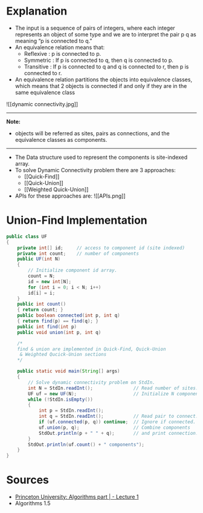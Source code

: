 # Explanation

+ The input is a sequence of pairs of integers, where each integer represents an object of some type and we are to interpret the pair p q as meaning “p is connected to q.”
+ An equivalence relation means that:
	+ Reflexive : p is connected to p.
	+ Symmetric : If p is connected to q, then q is connected to p.
	+ Transitive : If p is connected to q and q is connected to r, then p is connected to r.
+ An equivalence relation partitions the objects into equivalence classes, which means that 2 objects is connected if and only if they are in the same equivalence class

![[dynamic connectivity.jpg]]
___
**Note:**
+ objects will be referred as sites, pairs as connections, and the equivalence classes as components.
___
+ The Data structure used to represent the components is site-indexed array. 
+ To solve Dynamic Connectivity problem there are 3 approaches:
	+ [[Quick-Find]]
	+ [[Quick-Union]]
	+ [[Weighted Quick-Union]]
+ APIs for these approaches are:
![[APIs.png]]
# Union-Find Implementation
```java
public class UF 
{
	private int[] id;     // access to component id (site indexed)
	private int count;    // number of components
	public UF(int N)
	{
		// Initialize component id array.
		count = N; 
		id = new int[N]; 
		for (int i = 0; i < N; i++) 
		id[i] = i; 
	} 
	public int count() 
	{ return count; } 
	public boolean connected(int p, int q) 
	{ return find(p) == find(q); } 
	public int find(int p) 
	public void union(int p, int q)

	/* 
	find & union are implemented in Quick-Find, Quick-Union
	 & Weighted Qucick-Union sections
	*/

	public static void main(String[] args)
	{
		// Solve dynamic connectivity problem on StdIn.
		int N = StdIn.readInt();               // Read number of sites.
		UF uf = new UF(N);                     // Initialize N components.
		while (!StdIn.isEmpty()) 
		{ 
			int p = StdIn.readInt();     
			int q = StdIn.readInt();           // Read pair to connect.
			if (uf.connected(p, q)) continue;  // Ignore if connected.
			uf.union(p, q);                    // Combine components
			StdOut.println(p + " " + q);       // and print connection.|
		}
		StdOut.println(uf.count() + " components"); 
	} 
}
```
# Sources
+ [Princeton University: Algorithms part | - Lecture 1 ](https://www.coursera.org/learn/algorithms-part1/lecture/fjxHC/dynamic-connectivity)
+ Algorithms 1.5
